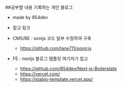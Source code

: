##공부할 내용 기록하는 개인 블로그

- made by 854dev
- 참고 링크

- CMS/BE : sonijs 코드 일부 수정하여 구축

  - https://github.com/lane711/sonicjs

- FE : nextjs 블로그 템플릿 여기저기 참고

  - https://github.com/854dev/Next-js-Boilerplate
  - https://vercel.com/
  - https://stablo-template.vercel.app/
